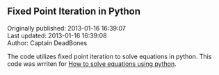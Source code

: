 ## Fixed Point Iteration in Python  
Originally published: 2013-01-16 16:39:07  
Last updated: 2013-01-16 16:39:08  
Author: Captain DeadBones  
  
The code utilizes fixed point iteration to solve equations in python. This code was wrriten for [How to solve equations using python](http://thelivingpearl.com/2013/01/15/the-easy-way-to-solve-equations-in-python/).